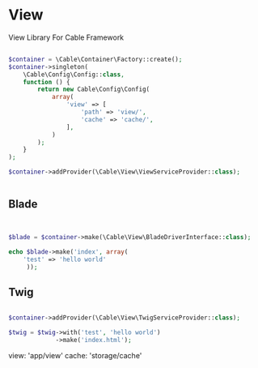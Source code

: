 # View
View Library For Cable Framework


```php 

$container = \Cable\Container\Factory::create();
$container->singleton(
    \Cable\Config\Config::class,
    function () {
        return new Cable\Config\Config(
            array(
                'view' => [
                    'path' => 'view/',
                    'cache' => 'cache/',
                ],
            )
        );
    }
);

$container->addProvider(\Cable\View\ViewServiceProvider::class);



```


## Blade 

```php 


$blade = $container->make(\Cable\View\BladeDriverInterface::class);

echo $blade->make('index', array(
    'test' => 'hello world' 
     ));
```

## Twig
 
 
 ```php
 
 $container->addProvider(\Cable\View\TwigServiceProvider::class);
 
 $twig = $twig->with('test', 'hello world')
              ->make('index.html');
 
 ```
 
 
 view: 'app/view'
 cache: 'storage/cache'